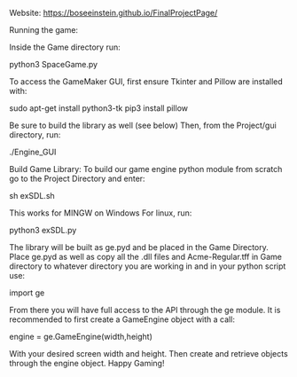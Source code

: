 Website:
https://boseeinstein.github.io/FinalProjectPage/

Running the game:

Inside the Game directory run:

python3 SpaceGame.py

To access the GameMaker GUI, first ensure Tkinter and Pillow are installed with:

sudo apt-get install python3-tk
pip3 install pillow

Be sure to build the library as well (see below)
Then, from the Project/gui directory, run:

./Engine_GUI

Build Game Library:
To build our game engine python module from scratch go to the Project Directory and enter:

sh exSDL.sh

This works for MINGW on Windows
For linux, run:

python3 exSDL.py

The library will be built as ge.pyd and be placed in the Game Directory.
Place ge.pyd as well as copy all the .dll files and Acme-Regular.tff in Game directory to whatever directory you are working in and in your python script use:

import ge

From there you will have full access to the API through the ge module. It is recommended to first create a GameEngine object with a call:

engine = ge.GameEngine(width,height)

With your desired screen width and height. Then create and retrieve objects through the engine object. Happy Gaming!
